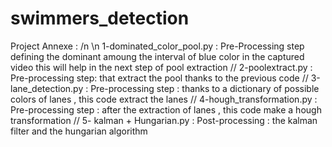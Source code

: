# swimmers_detection
Project Annexe :
/n \n
1-dominated_color_pool.py : Pre-Processing step defining the dominant amoung the interval of blue color in the captured video this will help in the next step of pool extraction 
//
2-poolextract.py : Pre-processing step: that extract the pool thanks to the previous code 
//
3-lane_detection.py : Pre-processing step : thanks to a dictionary of possible colors of lanes , this code extract the lanes 
//
4-hough_transformation.py : Pre-processing step : after the extraction of lanes , this code make a hough transformation
//
5- kalman + Hungarian.py : Post-processing : the kalman filter and the hungarian algorithm 
